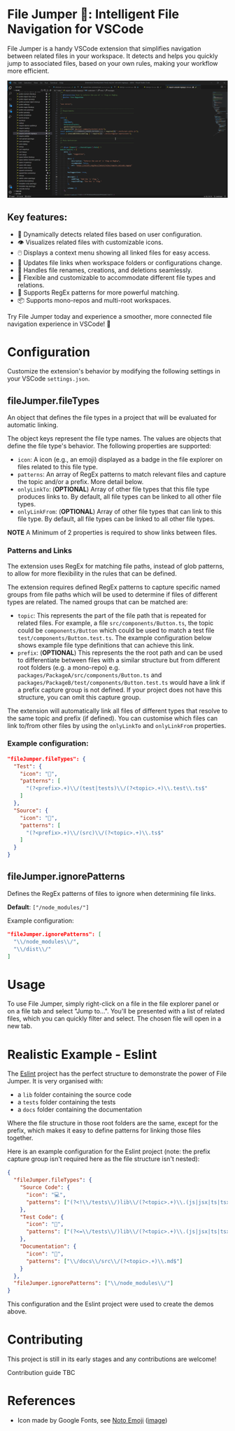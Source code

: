 # File Jumper 🦘: Intelligent File Navigation for VSCode

File Jumper is a handy VSCode extension that simplifies navigation between related files in your workspace. It detects and helps you quickly jump to associated files, based on your own rules, making your workflow more efficient.

![Example usage of File Jumper](images/Code_6CBir18A1i.gif)

## Key features:

- 🚀 Dynamically detects related files based on user configuration.
- 👁️ Visualizes related files with customizable icons.
- 🖱️ Displays a context menu showing all linked files for easy access.
- 🔄 Updates file links when workspace folders or configurations change.
- 🤝 Handles file renames, creations, and deletions seamlessly.
- 🎨 Flexible and customizable to accommodate different file types and relations.
- 📝 Supports RegEx patterns for more powerful matching.
- 📦 Supports mono-repos and multi-root workspaces.

Try File Jumper today and experience a smoother, more connected file navigation experience in VSCode! 🚀

# Configuration

Customize the extension's behavior by modifying the following settings in your VSCode `settings.json`.

## fileJumper.fileTypes

An object that defines the file types in a project that will be evaluated for automatic linking.

The object keys represent the file type names. The values are objects that define the file type's behavior. The following properties are supported:

- `icon`: A icon (e.g., an emoji) displayed as a badge in the file explorer on files related to this file type.
- `patterns`: An array of RegEx patterns to match relevant files and capture the topic and/or a prefix. More detail below.
- `onlyLinkTo`: (**OPTIONAL**) Array of other file types that this file type produces links to. By default, all file types can be linked to all other file types.
- `onlyLinkFrom`: (**OPTIONAL**) Array of other file types that can link to this file type. By default, all file types can be linked to all other file types.

**NOTE** A Minimum of 2 properties is required to show links between files.

### **Patterns and Links**

The extension uses RegEx for matching file paths, instead of glob patterns, to allow for more flexibility in the rules that can be defined.

The extension requires defined RegEx patterns to capture specific named groups from file paths which will be used to determine if files of different types are related. The named groups that can be matched are:

- `topic`: This represents the part of the file path that is repeated for related files. For example, a file `src/components/Button.ts`, the topic could be `components/Button` which could be used to match a test file `test/components/Button.test.ts`. The example configuration below shows example file type definitions that can achieve this link.
- `prefix`: (**OPTIONAL**) This represents the the root path and can be used to differentiate between files with a similar structure but from different root folders (e.g. a mono-repo) e.g. `packages/PackageA/src/components/Button.ts` and `packages/PackageB/test/components/Button.test.ts` would have a link if a prefix capture group is not defined. If your project does not have this structure, you can omit this capture group.

The extension will automatically link all files of different types that resolve to the same topic and prefix (if defined). You can customise which files can link to/from other files by using the `onlyLinkTo` and `onlyLinkFrom` properties.

### **Example configuration**:

```json
"fileJumper.fileTypes": {
  "Test": {
    "icon": "🧪",
    "patterns": [
      "(?<prefix>.+)\\/(test|tests)\\/(?<topic>.+)\\.test\\.ts$"
    ]
  },
  "Source": {
    "icon": "📄",
    "patterns": [
      "(?<prefix>.+)\\/(src)\\/(?<topic>.+)\\.ts$"
    ]
  }
}
```

## fileJumper.ignorePatterns

Defines the RegEx patterns of files to ignore when determining file links.

**Default**: `["/node_modules/"]`

Example configuration:

```json
"fileJumper.ignorePatterns": [
  "\\/node_modules\\/",
  "\\/dist\\/"
]
```

# Usage

To use File Jumper, simply right-click on a file in the file explorer panel or on a file tab and select "Jump to...". You'll be presented with a list of related files, which you can quickly filter and select. The chosen file will open in a new tab.

# Realistic Example - Eslint

The [Eslint](https://github.com/eslint/eslint) project has the perfect structure to demonstrate the power of File Jumper. It is very organised with:

- a `lib` folder containing the source code
- a `tests` folder containing the tests
- a `docs` folder containing the documentation

Where the file structure in those root folders are the same, except for the prefix, which makes it easy to define patterns for linking those files together.

Here is an example configuration for the Eslint project (note: the prefix capture group isn't required here as the file structure isn't nested):

```json
{
  "fileJumper.fileTypes": {
    "Source Code": {
      "icon": "💻",
      "patterns": ["(?<!\\/tests\\/)lib\\/(?<topic>.+)\\.(js|jsx|ts|tsx)$"]
    },
    "Test Code": {
      "icon": "🧪",
      "patterns": ["(?<=\\/tests\\/)lib\\/(?<topic>.+)\\.(js|jsx|ts|tsx)$"]
    },
    "Documentation": {
      "icon": "📃",
      "patterns": ["\\/docs\\/src\\/(?<topic>.+)\\.md$"]
    }
  },
  "fileJumper.ignorePatterns": ["\\/node_modules\\/"]
}
```

This configuration and the Eslint project were used to create the demos above.

# Contributing

This project is still in its early stages and any contributions are welcome!

Contribution guide TBC

# References

- Icon made by Google Fonts, see [Noto Emoji](https://github.com/googlefonts/noto-emoji) ([image](https://github.com/googlefonts/noto-emoji/blob/main/png/512/emoji_u1f998.png))
